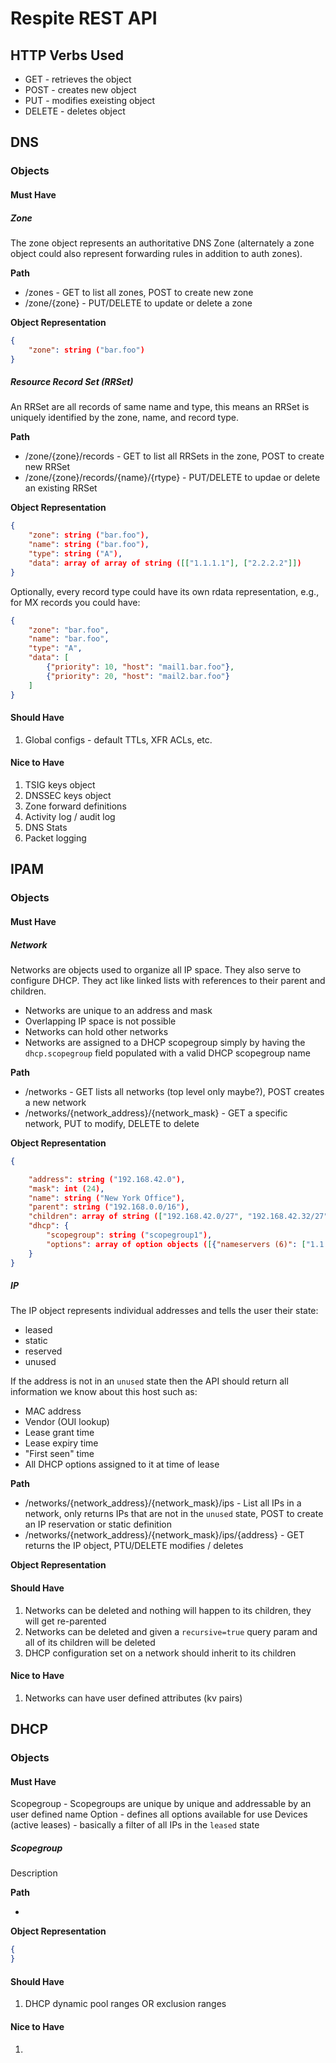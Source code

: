 # Respite REST API

## HTTP Verbs Used

* GET - retrieves the object
* POST - creates new object
* PUT - modifies exeisting object
* DELETE - deletes object

## DNS

### Objects

#### Must Have

##### Zone

The zone object represents an authoritative DNS Zone (alternately a zone object could also represent forwarding rules in addition to auth zones).

**Path**

* /zones - GET to list all zones, POST to create new zone
* /zone/{zone} - PUT/DELETE to update or delete a zone

**Object Representation**

```json
{
    "zone": string ("bar.foo")
}
```

##### Resource Record Set (RRSet)

An RRSet are all records of same name and type, this means an RRSet is uniquely identified by the zone, name, and record type.

**Path**

* /zone/{zone}/records - GET to list all RRSets in the zone, POST to create new RRSet
* /zone/{zone}/records/{name}/{rtype} - PUT/DELETE to updae or delete an existing RRSet

**Object Representation**

```json
{
    "zone": string ("bar.foo"),
    "name": string ("bar.foo"),
    "type": string ("A"),
    "data": array of array of string ([["1.1.1.1"], ["2.2.2.2"]])
}
```

Optionally, every record type could have its own rdata representation, e.g., for MX records you could have:

```json
{
    "zone": "bar.foo",
    "name": "bar.foo",
    "type": "A",
    "data": [
        {"priority": 10, "host": "mail1.bar.foo"},
        {"priority": 20, "host": "mail2.bar.foo"}
    ]
}
```

#### Should Have

1. Global configs - default TTLs, XFR ACLs, etc.

#### Nice to Have

1. TSIG keys object
2. DNSSEC keys object
3. Zone forward definitions
4. Activity log / audit log
5. DNS Stats
6. Packet logging

## IPAM

### Objects

#### Must Have

##### Network

Networks are objects used to organize all IP space. They also serve to configure DHCP. They act like linked lists with references to their parent and children. 

* Networks are unique to an address and mask
* Overlapping IP space is not possible
* Networks can hold other networks
* Networks are assigned to a DHCP scopegroup simply by having the `dhcp.scopegroup` field populated with a valid DHCP scopegroup name

**Path**

* /networks - GET lists all networks (top level only maybe?), POST creates a new network
* /networks/{network_address}/{network_mask} - GET a specific network, PUT to modify, DELETE to delete

**Object Representation**

```json
{

    "address": string ("192.168.42.0"),
    "mask": int (24),
    "name": string ("New York Office"),
    "parent": string ("192.168.0.0/16"),
    "children": array of string (["192.168.42.0/27", "192.168.42.32/27"]),
    "dhcp": {
        "scopegroup": string ("scopegroup1"),
        "options": array of option objects ([{"nameservers (6)": ["1.1.1.1", "8.8.8.8"]}])
    }
}
```

##### IP

The IP object represents individual addresses and tells the user their state:

* leased
* static
* reserved
* unused

If the address is not in an `unused` state then the API should return all information we know about this host such as:

* MAC address
* Vendor (OUI lookup)
* Lease grant time
* Lease expiry time
* "First seen" time
* All DHCP options assigned to it at time of lease

**Path**

* /networks/{network_address}/{network_mask}/ips - List all IPs in a network, only returns IPs that are not in the `unused` state, POST to create an IP reservation or static definition
* /networks/{network_address}/{network_mask}/ips/{address} - GET returns the IP object, PTU/DELETE modifies / deletes

**Object Representation**

#### Should Have

1. Networks can be deleted and nothing will happen to its children, they will get re-parented
2. Networks can be deleted and given a `recursive=true` query param and all of its children will be deleted
3. DHCP configuration set on a network should inherit to its children

#### Nice to Have

1. Networks can have user defined attributes (kv pairs)

## DHCP

### Objects

#### Must Have

Scopegroup - Scopegroups are unique by unique and addressable by an user defined name
Option - defines all options available for use
Devices (active leases) - basically a filter of all IPs in the `leased` state

##### Scopegroup

Description

**Path**

* 

**Object Representation**

```json
{
}
```

#### Should Have

1. DHCP dynamic pool ranges OR exclusion ranges

#### Nice to Have

1. 
